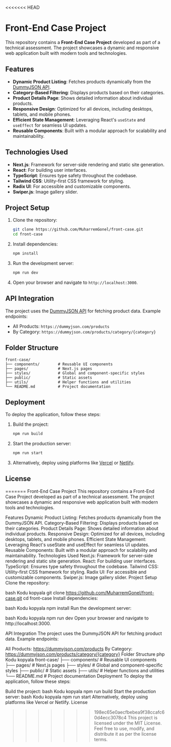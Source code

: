 <<<<<<< HEAD

# Front-End Case Project

This repository contains a **Front-End Case Project** developed as part of a technical assessment. The project showcases a dynamic and responsive web application built with modern tools and technologies.

## Features

- **Dynamic Product Listing**: Fetches products dynamically from the [DummyJSON API](https://dummyjson.com/).  
- **Category-Based Filtering**: Displays products based on their categories.
- **Product Details Page**: Shows detailed information about individual products.
- **Responsive Design**: Optimized for all devices, including desktops, tablets, and mobile phones.
- **Efficient State Management**: Leveraging React's `useState` and `useEffect` for seamless UI updates.
- **Reusable Components**: Built with a modular approach for scalability and maintainability.

## Technologies Used

- **Next.js**: Framework for server-side rendering and static site generation.
- **React**: For building user interfaces.
- **TypeScript**: Ensures type safety throughout the codebase.
- **Tailwind CSS**: Utility-first CSS framework for styling.
- **Radix UI**: For accessible and customizable components.
- **Swiper.js**: Image gallery slider.

## Project Setup

1. Clone the repository:
   ```bash
   git clone https://github.com/MuharremGonel/front-case.git
   cd front-case
   ```

2. Install dependencies:
   ```bash
   npm install
   ```

3. Run the development server:
   ```bash
   npm run dev
   ```

4. Open your browser and navigate to `http://localhost:3000`.

## API Integration

The project uses the [DummyJSON API](https://dummyjson.com/) for fetching product data. Example endpoints:
- All Products: `https://dummyjson.com/products`
- By Category: `https://dummyjson.com/products/category/{category}`

## Folder Structure

```
front-case/
├── components/        # Reusable UI components
├── pages/             # Next.js pages
├── styles/            # Global and component-specific styles
├── public/            # Static assets
├── utils/             # Helper functions and utilities
└── README.md          # Project documentation
```

## Deployment

To deploy the application, follow these steps:
1. Build the project:
   ```bash
   npm run build
   ```
2. Start the production server:
   ```bash
   npm run start
   ```
3. Alternatively, deploy using platforms like [Vercel](https://vercel.com/) or [Netlify](https://www.netlify.com/).

## License

=======
Front-End Case Project
This repository contains a Front-End Case Project developed as part of a technical assessment. The project showcases a dynamic and responsive web application built with modern tools and technologies.

Features
Dynamic Product Listing: Fetches products dynamically from the DummyJSON API.
Category-Based Filtering: Displays products based on their categories.
Product Details Page: Shows detailed information about individual products.
Responsive Design: Optimized for all devices, including desktops, tablets, and mobile phones.
Efficient State Management: Leveraging React's useState and useEffect for seamless UI updates.
Reusable Components: Built with a modular approach for scalability and maintainability.
Technologies Used
Next.js: Framework for server-side rendering and static site generation.
React: For building user interfaces.
TypeScript: Ensures type safety throughout the codebase.
Tailwind CSS: Utility-first CSS framework for styling.
Radix UI: For accessible and customizable components.
Swiper.js: Image gallery slider.
Project Setup
Clone the repository:

bash
Kodu kopyala
git clone https://github.com/MuharremGonel/front-case.git
cd front-case
Install dependencies:

bash
Kodu kopyala
npm install
Run the development server:

bash
Kodu kopyala
npm run dev
Open your browser and navigate to http://localhost:3000.

API Integration
The project uses the DummyJSON API for fetching product data. Example endpoints:

All Products: https://dummyjson.com/products
By Category: https://dummyjson.com/products/category/{category}
Folder Structure
php
Kodu kopyala
front-case/
├── components/        # Reusable UI components
├── pages/             # Next.js pages
├── styles/            # Global and component-specific styles
├── public/            # Static assets
├── utils/             # Helper functions and utilities
└── README.md          # Project documentation
Deployment
To deploy the application, follow these steps:

Build the project:
bash
Kodu kopyala
npm run build
Start the production server:
bash
Kodu kopyala
npm run start
Alternatively, deploy using platforms like Vercel or Netlify.
License
>>>>>>> 198ec65e0aecfbebea9f38ccafc60d4ecc3078c4
This project is licensed under the MIT License. Feel free to use, modify, and distribute it as per the license terms.
